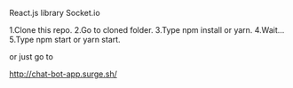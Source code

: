 React.js library
Socket.io

1.Clone this repo.
2.Go to cloned folder.
3.Type npm install or yarn.
4.Wait...
5.Type npm start or yarn start.

or just go to

http://chat-bot-app.surge.sh/
